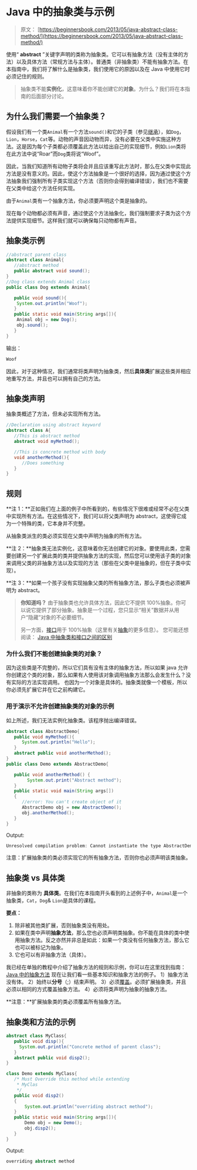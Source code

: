 # Java 中的抽象类与示例

> 原文： [https://beginnersbook.com/2013/05/java-abstract-class-method/](https://beginnersbook.com/2013/05/java-abstract-class-method/)

使用“ **abstract** ”关键字声明的类称为抽象类。它可以有抽象方法（没有主体的方法）以及具体方法（常规方法与主体）。普通类（非抽象类）不能有抽象方法。在本指南中，我们将了解什么是抽象类，我们使用它的原因以及在 Java 中使用它时必须记住的规则。

> 抽象类不能**实例化**，这意味着你不能创建它的**对象**。为什么？我们将在本指南的后面部分讨论。

## 为什么我们需要一个抽象类？

假设我们有一个类`Animal`有一个方法`sound()`和它的子类（参见[继承](https://beginnersbook.com/2013/03/inheritance-in-java/)），如`Dog`，`Lion`，`Horse`，`Cat`等。动物的声音因动物而异，没有必要在父类中实施这种方法。这是因为每个子类都必须覆盖此方法以给出自己的实现细节，例如`Lion`类将在此方法中说“Roar”而`Dog`类将说“Woof”。

因此，当我们知道所有动物子类将会并且应该重写此方法时，那么在父类中实现此方法是没有意义的。因此，使这个方法抽象是一个很好的选择，因为通过使这个方法抽象我们强制所有子类实现这个方法（否则你会得到编译错误），我们也不需要在父类中给这个方法任何实现。

由于`Animal`类有一个抽象方法，你必须要声明这个类是抽象的。

现在每个动物都必须有声音，通过使这个方法抽象化，我们强制要求子类为这个方法提供实现细节。这样我们就可以确保每只动物都有声音。

## 抽象类示例

```java
//abstract parent class
abstract class Animal{
   //abstract method
   public abstract void sound();
}
//Dog class extends Animal class
public class Dog extends Animal{

   public void sound(){
	System.out.println("Woof");
   }
   public static void main(String args[]){
	Animal obj = new Dog();
	obj.sound();
   }
}
```

输出：

```java
Woof
```

因此，对于这种情况，我们通常将类声明为抽象类，然后**具体类**扩展这些类并相应地重写方法，并且也可以拥有自己的方法。

## 抽象类声明

抽象类概述了方法，但未必实现所有方法。

```java
//Declaration using abstract keyword
abstract class A{
   //This is abstract method
   abstract void myMethod();

   //This is concrete method with body
   void anotherMethod(){
      //Does something
   }
}
```

## 规则

**注 1：**正如我们在上面的例子中所看到的，有些情况下很难或经常不必在父类中实现所有方法。在这些情况下，我们可以将父类声明为 abstract，这使得它成为一个特殊的类，它本身并不完整。

从抽象类派生的类必须实现在父类中声明为抽象的所有方法。

**注 2：**抽象类无法实例化，这意味着你无法创建它的对象。要使用此类，您需要创建另一个扩展此类的类并提供抽象方法的实现，然后您可以使用该子类的对象来调用父类的非抽象方法以及实现的方法（那些在父类中是抽象的，但在子类中实现）。

**注 3：**如果一个孩子没有实现抽象父类的所有抽象方法，那么子类也必须被声明为 abstract。

> **你知道吗？** 由于抽象类也允许具体方法，因此它不提供 100%抽象。你可以说它提供了部分抽象。抽象是一个过程，您只显示“相关”数据并从用户“隐藏”对象的不必要细节。
> 
> 另一方面，[接口](https://beginnersbook.com/2013/05/java-interface/ "Interface in java with example programs")用于 100%抽象（这里有关[抽象](https://beginnersbook.com/2013/03/oops-in-java-encapsulation-inheritance-polymorphism-abstraction/)的更多信息）。
> 您可能还想阅读： [Java 中抽象类和接口之间的区别](https://beginnersbook.com/2013/05/abstract-class-vs-interface-in-java/)

### 为什么我们不能创建抽象类的对象？

因为这些类是不完整的，所以它们具有没有主体的抽象方法，所以如果 java 允许你创建这个类的对象，那么如果有人使用该对象调用抽象方法那么会发生什么？没有实际的方法实现调用。
也因为一个对象是具体的。抽象类就像一个模板，所以你必须先扩展它并在它之前构建它。

### 用于演示不允许创建抽象类的对象的示例

如上所述，我们无法实例化抽象类。该程序抛出编译错误。

```java
abstract class AbstractDemo{
   public void myMethod(){
      System.out.println("Hello");
   }
   abstract public void anotherMethod();
}
public class Demo extends AbstractDemo{

   public void anotherMethod() { 
        System.out.print("Abstract method"); 
   }
   public static void main(String args[])
   { 
      //error: You can't create object of it
      AbstractDemo obj = new AbstractDemo();
      obj.anotherMethod();
   }
}

```

Output:

```java
Unresolved compilation problem: Cannot instantiate the type AbstractDemo
```

注意：扩展抽象类的类必须实现它的所有抽象方法，否则你也必须声明该类抽象。

## 抽象类 vs 具体类

非抽象的类称为 **具体类**。在我们在本指南开头看到的上述例子中，`Animal`是一个抽象类，`Cat`，`Dog`&amp; `Lion`是具体的课程。

**要点：**

1.  除非被其他类扩展，否则抽象类没有用处。
2.  如果在类中声明**抽象方法**，那么您也必须声明类抽象。你不能在具体的类中使用抽象方法。反之亦然并非总是如此：如果一个类没有任何抽象方法，那么它也可以被标记为抽象。
3.  它也可以有非抽象方法（具体）。

我已经在单独的教程中介绍了抽象方法的规则和示例，你可以在这里找到指南： [Java 中的抽象方法](https://beginnersbook.com/2014/01/abstract-method-with-examples-in-java/)
现在让我们看一些基本知识和抽象方法的例子。
1）抽象方法没有体。
2）始终以**分号**（;）结束声明。
3）必须[覆盖](https://beginnersbook.com/2014/01/method-overriding-in-java-with-example/)。必须扩展抽象类，并且必须以相同的方式覆盖抽象方法。
4）必须将类声明为抽象的抽象方法。

**注意：**扩展抽象类的类必须覆盖所有抽象方法。

## 抽象类和方法的示例

```java
abstract class MyClass{
   public void disp(){
     System.out.println("Concrete method of parent class");
   }
   abstract public void disp2();
}

class Demo extends MyClass{
   /* Must Override this method while extending
    * MyClas
    */
   public void disp2()
   {
       System.out.println("overriding abstract method");
   }
   public static void main(String args[]){
       Demo obj = new Demo();
       obj.disp2();
   }
}

```

Output:

```java
overriding abstract method

```